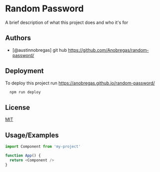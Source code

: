 # Random Password

A brief description of what this project does and who it's for


## Authors

- [@austinnobregas] git hub https://github.com/Anobregas/random-password/

## Deployment

To deploy this project run
https://anobregas.github.io/random-password/
```bash
  npm run deploy
```


## License

[MIT](https://choosealicense.com/licenses/mit/)


## Usage/Examples

```javascript
import Component from 'my-project'

function App() {
  return <Component />
}
```

